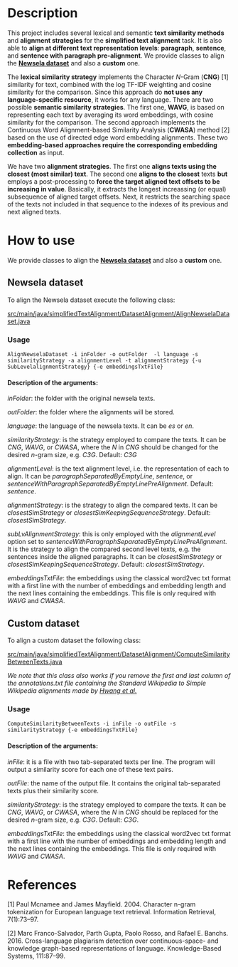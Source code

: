 # Description

This project includes several lexical and semantic  **text similarity methods** and **alignment strategies** for the **simplified text alignment** task. It is also able to **align at different text representation levels**: **paragraph**, **sentence**, and **sentence with paragraph pre-alignment**. We provide classes to align the **[Newsela dataset](https://newsela.com/data/)** and also a **custom** one.

The **lexical similarity strategy** implements the Character *N*-Gram (**CNG**) [1] similarity for text, combined with the log TF-IDF weighting and cosine similarity for the comparison. Since this approach do **not uses any language-specific resource**, it works for any language. There are two possible **semantic similarity strategies**. The first one, **WAVG**, is based on representing each text by averaging its word embeddings, with cosine similarity for the comparison. The second approach implements the Continuous Word Alignment-based Similarity Analysis (**CWASA**) method [2] based on the use of directed edge word embedding alignments. These two **embedding-based approaches require the corresponding embedding collection** as input.

We have two **alignment strategies**. The first one **aligns texts using the closest (most similar) text**. The second one **aligns to the closest** texts **but** employs a post-processing to **force the target aligned text offsets to be increasing in value**. Basically, it extracts the longest increassing (or equal) subsequence of aligned target offsets. Next, it restricts the searching space of the texts not included in that sequence to the indexes of its previous and next aligned texts. 

# How to use

We provide classes to align the **[Newsela dataset](https://newsela.com/data/)** and also a **custom** one.

## Newsela dataset

To align the Newsela dataset execute the following class:

[src/main/java/simplifiedTextAlignment/DatasetAlignment/AlignNewselaDataset.java](src/main/java/simplifiedTextAlignment/DatasetAlignment/AlignNewselaDataset.java)

### Usage

```
AlignNewselaDataset -i inFolder -o outFolder  -l language -s similarityStrategy -a alignmentLevel -t alignmentStrategy {-u SubLevelalignmentStrategy} {-e embeddingsTxtFile}

```

#### Description of the arguments:

*inFolder*: the folder with the original newsela texts.

*outFolder*: the folder where the alignments will be stored.

*language*: the language of the newsela texts. It can be *es* or *en*.

*similarityStrategy*: is the strategy employed to compare the texts. It can be *CNG*, *WAVG*, or *CWASA*, where the *N* in *CNG* should be changed for the desired *n*-gram size, e.g. *C3G*. Default: *C3G*

*alignmentLevel*: is the text alignment level, i.e. the representation of each to align. It can be *paragraphSeparatedByEmptyLine*, *sentence*, or *sentenceWithParagraphSeparatedByEmptyLinePreAlignment*. Default: *sentence*.

*alignmentStrategy*: is the strategy to align the compared texts. It can be *closestSimStrategy* or *closestSimKeepingSequenceStrategy*. Default: *closestSimStrategy*.

*subLvAlignmentStrategy*: this is only employed with the *alignmentLevel* option set to *sentenceWithParagraphSeparatedByEmptyLinePreAlignment*. It is the strategy to align the compared second level texts, e.g. the sentences inside the aligned paragraphs. It can be *closestSimStrategy* or *closestSimKeepingSequenceStrategy*. Default: *closestSimStrategy*.
		
*embeddingsTxtFile*: the embeddings using the classical word2vec txt format with a first line with the number of embeddings and embedding length and the next lines containing the embeddings. This file is only required with *WAVG* and *CWASA*.

## Custom dataset

To align a custom dataset the following class:

[src/main/java/simplifiedTextAlignment/DatasetAlignment/ComputeSimilarityBetweenTexts.java](src/main/java/simplifiedTextAlignment/DatasetAlignment/ComputeSimilarityBetweenTexts.java)

*We note that this class also works if you remove the first and last column of the annotations.txt file containing the Standard Wikipedia to Simple Wikipedia alignments made by [Hwang et al.](http://ssli.ee.washington.edu/tial/projects/simplification/)*

### Usage

```
ComputeSimilarityBetweenTexts -i inFile -o outFile -s similarityStrategy {-e embeddingsTxtFile}

```

#### Description of the arguments:

*inFile*: it is a file with two tab-separated texts per line. The program will output a similarity score for each one of these text pairs.

*outFile*: the name of the output file. It contains the original tab-separated texts plus their similarity score.

*similarityStrategy*: is the strategy employed to compare the texts. It can be *CNG*, *WAVG*, or *CWASA*, where the *N* in *CNG* should be replaced for the desired *n*-gram size, e.g. *C3G*. Default: *C3G*.	

*embeddingsTxtFile*: the embeddings using the classical word2vec txt format with a first line with the number of embeddings and embedding length and the next lines containing the embeddings. This file is only required with *WAVG* and *CWASA*.

# References

[1] Paul Mcnamee and James Mayfield. 2004. Character n-gram tokenization for European language text retrieval. Information Retrieval, 7(1):73–97.

[2] Marc Franco-Salvador, Parth Gupta, Paolo Rosso, and Rafael E. Banchs. 2016. Cross-language plagiarism detection over continuous-space- and knowledge graph-based representations of language. Knowledge-Based Systems, 111:87–99.

